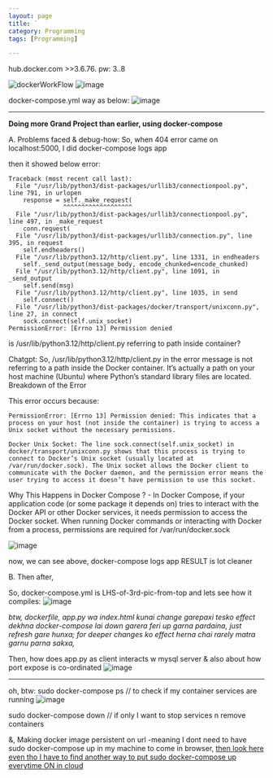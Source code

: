 ```yaml
---
layout: page
title: `
category: Programming
tags: [Programming] 

---
```


hub.docker.com >>3.6.76. pw: 3..8 

![dockerWorkFlow](https://user-images.githubusercontent.com/11883023/209544204-48c30b20-48e6-47b5-972c-af4b98ddb45c.png)
![image](https://github.com/user-attachments/assets/c19bf5b6-ca81-4e79-ad85-3dd2e729da3c)

docker-compose.yml way as below: 
![image](https://github.com/user-attachments/assets/575479b6-21b4-4804-9098-8ab07e4ee0dc)

---
**Doing more Grand Project than earlier, using docker-compose**

A.  Problems faced & debug-how:  So, when 404 error came on localhost:5000, I did  docker-compose logs app

then it showed below error:

```
Traceback (most recent call last):
  File "/usr/lib/python3/dist-packages/urllib3/connectionpool.py", line 791, in urlopen
    response = self._make_request(
               ^^^^^^^^^^^^^^^^^^^
  File "/usr/lib/python3/dist-packages/urllib3/connectionpool.py", line 497, in _make_request
    conn.request(
  File "/usr/lib/python3/dist-packages/urllib3/connection.py", line 395, in request
    self.endheaders()
  File "/usr/lib/python3.12/http/client.py", line 1331, in endheaders
    self._send_output(message_body, encode_chunked=encode_chunked)
  File "/usr/lib/python3.12/http/client.py", line 1091, in _send_output
    self.send(msg)
  File "/usr/lib/python3.12/http/client.py", line 1035, in send
    self.connect()
  File "/usr/lib/python3/dist-packages/docker/transport/unixconn.py", line 27, in connect
    sock.connect(self.unix_socket)
PermissionError: [Errno 13] Permission denied
```
is /usr/lib/python3.12/http/client.py referring to path inside container?

Chatgpt: So, /usr/lib/python3.12/http/client.py in the error message is not referring to a path inside the Docker container. It’s actually a path on your host machine (Ubuntu) where Python’s standard library files are located.
Breakdown of the Error

This error occurs because:

    PermissionError: [Errno 13] Permission denied: This indicates that a process on your host (not inside the container) is trying to access a Unix socket without the necessary permissions.

    Docker Unix Socket: The line sock.connect(self.unix_socket) in docker/transport/unixconn.py shows that this process is trying to connect to Docker’s Unix socket (usually located at /var/run/docker.sock). The Unix socket allows the Docker client to communicate with the Docker daemon, and the permission error means the user trying to access it doesn’t have permission to use this socket.

Why This Happens in Docker Compose ? - In Docker Compose, if your application code (or some package it depends on) tries to interact with the Docker API or other Docker services, it needs permission to access the Docker socket. When running Docker commands or interacting with Docker from a process, permissions are required for /var/run/docker.sock

![image](https://github.com/user-attachments/assets/5449073e-4d17-488d-962d-fb03f07948db)

now, we can see above, docker-compose logs app RESULT is lot cleaner

B. Then after, 

So, docker-compose.yml is LHS-of-3rd-pic-from-top and lets see how it compiles:
![image](https://github.com/user-attachments/assets/7638cc70-33ca-4b71-a380-31fcb5b8d059)

_btw, dockerfile, app.py wa index.html kunai change garepaxi tesko effect dekhna docker-compose lai down garera feri up garna pardaina, just refresh gare hunxa; for deeper changes ko effect herna chai rarely matra garnu parna sakxa,_

 Then, how does app.py as client interacts w mysql server & also about how port expose is co-ordinated
![image](https://github.com/user-attachments/assets/754bd698-2b5c-40ed-a0dc-b8d634cf3685)

---
  oh, btw:
  sudo docker-compose ps   // to check if my container services are running
  ![image](https://github.com/user-attachments/assets/2333b688-ab8f-4344-8e00-f4d0c69095a3)

   sudo docker-compose down // if only I want to stop services n remove containers
   
  &, Making docker image persistent on url -meaning I dont need to have sudo docker-compose up in my machine to come in browser, [then look here even tho I have to find another way to put sudo docker-compose up everytime ON in cloud](https://developer.okta.com/blog/2018/09/27/test-your-github-repositories-with-docker-in-five-minutes) 

